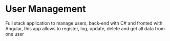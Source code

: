 # User Management
Full stack application to manage users, back-end with C# and fronted with Angular, this app allows to register, log, update, delete and get all data from one user

